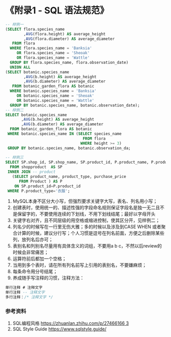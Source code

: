 # 《附录1 - SQL 语法规范》

```sql
-- 样例一
(SELECT flora.species_name
        ,AVG(flora.height) AS average_height
        ,AVG(flora.diameter) AS average_diameter
   FROM flora
  WHERE flora.species_name = 'Banksia'
     OR flora.species_name = 'Sheoak'
     OR flora.species_name = 'Wattle'
  GROUP BY flora.species_name, flora.observation_date)
  UNION ALL
(SELECT botanic.species_name
        ,AVG(b.height) AS average_height
        ,AVG(b.diameter) AS average_diameter
   FROM botanic_garden_flora AS botanic
  WHERE botanic.species_name = 'Banksia'
     OR botanic.species_name = 'Sheoak'
     OR botanic.species_name = 'Wattle'
  GROUP BY botanic.species_name, botanic.observation_date);
-- 样例二
SELECT botanic.species_name
       ,AVG(b.height) AS average_height
       ,AVG(b.diameter) AS average_diameter
  FROM botanic_garden_flora AS botanic
 WHERE botanic.species_name IN (SELECT species_name
                                  FROM flora 
                                 WHERE height >= 3) 
 GROUP BY botanic.species_name, botanic.observation_da;
 
-- 样例三
SELECT SP.shop_id, SP.shop_name, SP.product_id, P.product_name, P.product_type, P.purchase_price
  FROM shopproduct  AS SP 
 INNER JOIN -- product
   (SELECT product_name, product_type, purchase_price
      FROM Product ) AS P 
    ON SP.product_id=P.product_id
 WHERE P.product_type='衣服';
```

1. MySQL本身不区分大小写，但强烈要求关键字大写，表名、列名用小写；
2. 创建表时，使用统一的、描述性强的字段命名规则保证字段名是独一无二且不是保留字的，不要使用连续的下划线，不用下划线结尾；最好以字母开头
3. 关键字右对齐，且不同层级的用空格或缩进控制，使其区分开，见样例二；
4. 列名少的时候写在一行里无伤大雅；多的时候以及涉及到CASE WHEN 或者聚合计算的时候，建议分行写；个人习惯是逗号在列名前面，方便之后删除某些列，放列名后亦可；
5. 表别名和列别名尽量用有具体含义的词组，不要用a b c，不然以后review的时候会非常痛苦；
6. 运算符前后都加一个空格；
7. 当用到多个表时，请在所有列名前写上引用的表别名，不要嫌麻烦；
8. 每条命令用分号结尾；
9. 养成随手写注释的习惯，注释方法：

```sql
单行注释 # 注释文字
单行注释 -- 注释文字
多行注释：/* 注释文字 */
```

### 参考资料

1. SQL编程风格 [https://zhuanlan.zhihu.com/p/27466166 3](https://zhuanlan.zhihu.com/p/27466166)
2. SQL Style Guide https://www.sqlstyle.guide/